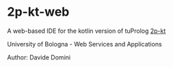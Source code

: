 # 2p-kt-web

A web-based IDE for the kotlin version of tuProlog [2p-kt](https://github.com/tuProlog/2p-kt)

University of Bologna - Web Services and Applications

Author: Davide Domini


